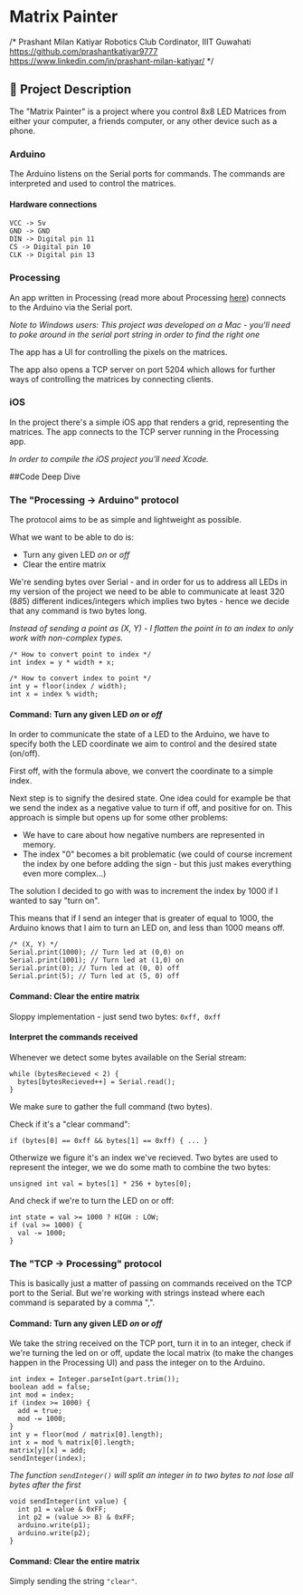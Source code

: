 # Matrix Painter

/* Prashant Milan Katiyar
Robotics Club Cordinator, IIIT Guwahati
https://github.com/prashantkatiyar9777
https://www.linkedin.com/in/prashant-milan-katiyar/
*/

## 📄 Project Description

The "Matrix Painter" is a project where you control 8x8 LED Matrices from either your computer, a friends computer, or any other device such as a phone.

### Arduino

The Arduino listens on the Serial ports for commands. The commands are interpreted and used to control the matrices.

#### Hardware connections

```
VCC -> 5v
GND -> GND
DIN -> Digital pin 11
CS -> Digital pin 10
CLK -> Digital pin 13
```
### Processing

An app written in Processing (read more about Processing [here](https://processing.org/)) connects to the Arduino via the Serial port.

*Note to Windows users: This project was developed on a Mac - you'll need to poke around in the serial port string in order to find the right one*

The app has a UI for controlling the pixels on the matrices.

The app also opens a TCP server on port 5204 which allows for further ways of controlling the matrices by connecting clients.

### iOS

In the project there's a simple iOS app that renders a grid, representing the matrices. The app connects to the TCP server running in the Processing app.

*In order to compile the iOS project you'll need Xcode.*

##Code Deep Dive

### The "Processing -> Arduino" protocol

The protocol aims to be as simple and lightweight as possible.

What we want to be able to do is:
* Turn any given LED *on* or *off*
* Clear the entire matrix

We're sending bytes over Serial - and in order for us to address all LEDs in my version of the project we need to be able to communicate at least 320 (8*8*5) different indices/integers which implies two bytes - hence we decide that any command is two bytes long.

*Instead of sending a point as (X, Y) - I flatten the point in to an index to only work with non-complex types.*

```
/* How to convert point to index */
int index = y * width + x;

/* How to convert index to point */
int y = floor(index / width);
int x = index % width;
```

#### Command: Turn any given LED *on* or *off*

In order to communicate the state of a LED to the Arduino, we have to specify both the LED coordinate we aim to control and the desired state (on/off).

First off, with the formula above, we convert the coordinate to a simple index.

Next step is to signify the desired state. One idea could for example be that we send the index as a negative value to turn if off, and positive for on. This approach is simple but opens up for some other problems:

* We have to care about how negative numbers are represented in memory.
* The index "0" becomes a bit problematic (we could of course increment the index by one before adding the sign - but this just makes everything even more complex...)

The solution I decided to go with was to increment the index by 1000 if I wanted to say "turn on".

This means that if I send an integer that is greater of equal to 1000, the Arduino knows that I aim to turn an LED on, and less than 1000 means off.

```
/* (X, Y) */
Serial.print(1000); // Turn led at (0,0) on
Serial.print(1001); // Turn led at (1,0) on
Serial.print(0); // Turn led at (0, 0) off
Serial.print(5); // Turn led at (5, 0) off
```

#### Command: Clear the entire matrix

Sloppy implementation - just send two bytes: `0xff, 0xff`

#### Interpret the commands received

Whenever we detect some bytes available on the Serial stream:
```
while (bytesRecieved < 2) {
  bytes[bytesRecieved++] = Serial.read();
}
```
We make sure to gather the full command (two bytes).

Check if it's a "clear command":

`if (bytes[0] == 0xff && bytes[1] == 0xff) { ... }`

Otherwize we figure it's an index we've recieved. Two bytes are used to represent the integer, we we do some math to combine the two bytes:

`unsigned int val = bytes[1] * 256 + bytes[0];`

And check if we're to turn the LED on or off:

```
int state = val >= 1000 ? HIGH : LOW;
if (val >= 1000) {
  val -= 1000;
}
```

### The "TCP -> Processing" protocol

This is basically just a matter of passing on commands received on the TCP port to the Serial. But we're working with strings instead where each command is separated by a comma ",".

#### Command: Turn any given LED *on* or *off*

We take the string received on the TCP port, turn it in to an integer, check if we're turning the led on or off, update the local matrix (to make the changes happen in the Processing UI) and pass the integer on to the Arduino.

```
int index = Integer.parseInt(part.trim());
boolean add = false;
int mod = index;
if (index >= 1000) {
  add = true;
  mod -= 1000;
}
int y = floor(mod / matrix[0].length);
int x = mod % matrix[0].length;
matrix[y][x] = add;
sendInteger(index);
```

*The function `sendInteger()` will split an integer in to two bytes to not lose all bytes after the first*

```
void sendInteger(int value) {
  int p1 = value & 0xFF;
  int p2 = (value >> 8) & 0xFF;
  arduino.write(p1);
  arduino.write(p2);
}
```

#### Command: Clear the entire matrix

Simply sending the string `"clear"`.

